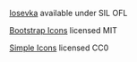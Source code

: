 [Iosevka](https://typeof.net/Iosevka/) available under SIL OFL

[Bootstrap Icons](https://icons.getbootstrap.com/) licensed MIT

[Simple Icons](https://simpleicons.org) licensed CC0